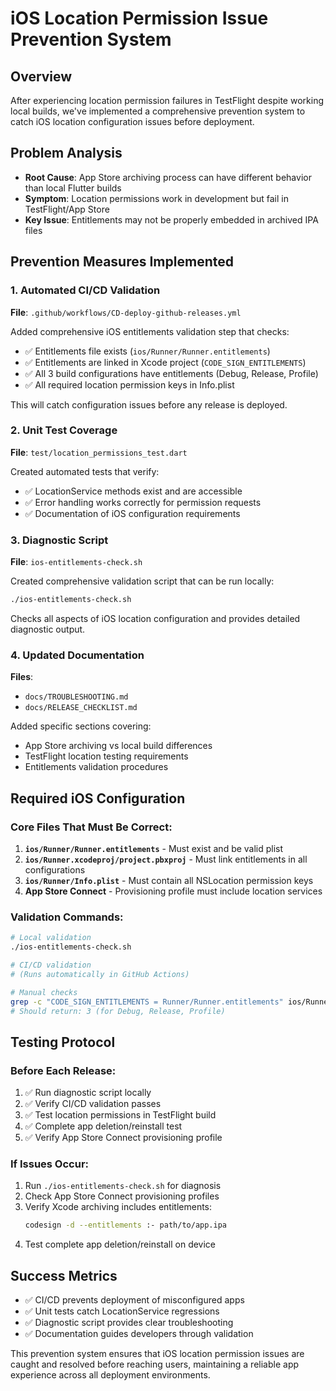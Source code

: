 # iOS Location Permission Issue Prevention System

## Overview
After experiencing location permission failures in TestFlight despite working local builds, we've implemented a comprehensive prevention system to catch iOS location configuration issues before deployment.

## Problem Analysis
- **Root Cause**: App Store archiving process can have different behavior than local Flutter builds
- **Symptom**: Location permissions work in development but fail in TestFlight/App Store
- **Key Issue**: Entitlements may not be properly embedded in archived IPA files

## Prevention Measures Implemented

### 1. Automated CI/CD Validation
**File**: `.github/workflows/CD-deploy-github-releases.yml`

Added comprehensive iOS entitlements validation step that checks:
- ✅ Entitlements file exists (`ios/Runner/Runner.entitlements`)
- ✅ Entitlements are linked in Xcode project (`CODE_SIGN_ENTITLEMENTS`)
- ✅ All 3 build configurations have entitlements (Debug, Release, Profile)
- ✅ All required location permission keys in Info.plist

This will catch configuration issues before any release is deployed.

### 2. Unit Test Coverage
**File**: `test/location_permissions_test.dart`

Created automated tests that verify:
- ✅ LocationService methods exist and are accessible
- ✅ Error handling works correctly for permission requests
- ✅ Documentation of iOS configuration requirements

### 3. Diagnostic Script
**File**: `ios-entitlements-check.sh`

Created comprehensive validation script that can be run locally:
```bash
./ios-entitlements-check.sh
```

Checks all aspects of iOS location configuration and provides detailed diagnostic output.

### 4. Updated Documentation
**Files**: 
- `docs/TROUBLESHOOTING.md`
- `docs/RELEASE_CHECKLIST.md`

Added specific sections covering:
- App Store archiving vs local build differences
- TestFlight location testing requirements
- Entitlements validation procedures

## Required iOS Configuration

### Core Files That Must Be Correct:
1. **`ios/Runner/Runner.entitlements`** - Must exist and be valid plist
2. **`ios/Runner.xcodeproj/project.pbxproj`** - Must link entitlements in all configurations
3. **`ios/Runner/Info.plist`** - Must contain all NSLocation permission keys
4. **App Store Connect** - Provisioning profile must include location services

### Validation Commands:
```bash
# Local validation
./ios-entitlements-check.sh

# CI/CD validation  
# (Runs automatically in GitHub Actions)

# Manual checks
grep -c "CODE_SIGN_ENTITLEMENTS = Runner/Runner.entitlements" ios/Runner.xcodeproj/project.pbxproj
# Should return: 3 (for Debug, Release, Profile)
```

## Testing Protocol

### Before Each Release:
1. ✅ Run diagnostic script locally
2. ✅ Verify CI/CD validation passes
3. ✅ Test location permissions in TestFlight build
4. ✅ Complete app deletion/reinstall test
5. ✅ Verify App Store Connect provisioning profile

### If Issues Occur:
1. Run `./ios-entitlements-check.sh` for diagnosis
2. Check App Store Connect provisioning profiles
3. Verify Xcode archiving includes entitlements:
   ```bash
   codesign -d --entitlements :- path/to/app.ipa
   ```
4. Test complete app deletion/reinstall on device

## Success Metrics
- ✅ CI/CD prevents deployment of misconfigured apps
- ✅ Unit tests catch LocationService regressions
- ✅ Diagnostic script provides clear troubleshooting
- ✅ Documentation guides developers through validation

This prevention system ensures that iOS location permission issues are caught and resolved before reaching users, maintaining a reliable app experience across all deployment environments.
